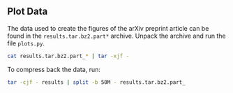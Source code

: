## Plot Data

The data used to create the figures of the arXiv preprint article can be
found in the `results.tar.bz2.part*` archive. Unpack the archive and run the
file `plots.py`.

```bash
cat results.tar.bz2.part_* | tar -xjf -
```

To compress back the data, run:

```bash
tar -cjf - results | split -b 50M - results.tar.bz2.part_
```
